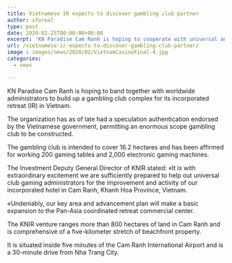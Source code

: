 ```yaml
---
title: Vietnamese IR expects to discover gambling club partner
author: xforeal 
type: post
date: 2020-02-25T00:00:00+00:00
excerpt: 'KN Paradise Cam Ranh is hoping to cooperate with universal administrators to build up a gambling club complex for its coordinated hotel (IR) in Vietnam '
url: /vietnamese-ir-expects-to-discover-gambling-club-partner/
image : images/news/2020/02/VietnamCasinoFinal-4.jpg
categories:
  - news

---
```

<span style="font-weight: 400;">KN Paradise Cam Ranh is hoping to band together with worldwide administrators to build up a gambling club complex for its incorporated retreat (IR) in Vietnam. </span>

<span style="font-weight: 400;">The organization has as of late had a speculation authentication endorsed by the Vietnamese government, permitting an enormous scope gambling club to be constructed. </span>

<span style="font-weight: 400;">The gambling club is intended to cover 16.2 hectares and has been affirmed for working 200 gaming tables and 2,000 electronic gaming machines. </span>

<span style="font-weight: 400;">The Investment Deputy General Director of KNIR stated: &#171;It is with extraordinary excitement we are sufficiently prepared to help out universal club gaming administrators for the improvement and activity of our incorporated hotel in Cam Ranh, Khanh Hoa Province, Vietnam. </span>

<span style="font-weight: 400;">&#171;Undeniably, our key area and advancement plan will make a basic expansion to the Pan-Asia coordinated retreat commercial center. </span>

<span style="font-weight: 400;">The KNIR venture ranges more than 800 hectares of land in Cam Ranh and is comprehensive of a five-kilometer stretch of beachfront property. </span>

<span style="font-weight: 400;">It is situated inside five minutes of the Cam Ranh International Airport and is a 30-minute drive from Nha Trang City. </span>